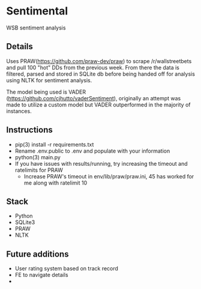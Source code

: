 # Sentimental
WSB sentiment analysis

## Details
Uses PRAW(https://github.com/praw-dev/praw) to scrape /r/wallstreetbets and pull 100 "hot" DDs from the previous week. From there the data is filtered, parsed and stored in SQLite db before being handed off for analysis using NLTK for sentiment analysis.

The model being used is VADER (https://github.com/cjhutto/vaderSentiment), originally an attempt was made to utilize a custom model but VADER outperformed in the majority of instances.

## Instructions
- pip(3) install -r requirements.txt
- Rename .env.public to .env and populate with your information
- python(3) main.py
- If you have issues with results/running, try increasing the timeout and ratelimits for PRAW
  - Increase PRAW's timeout in env/lib/praw/praw.ini, 45 has worked for me along with ratelimit 10

## Stack
- Python
- SQLite3
- PRAW
- NLTK

## Future additions
- User rating system based on track record
- FE to navigate details
- 
